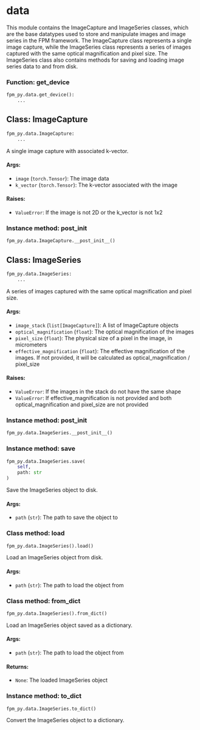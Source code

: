 # data

This module contains the ImageCapture and ImageSeries classes, which are the base datatypes used to store and manipulate images and image series in the FPM framework. The ImageCapture class represents a single image capture, while the ImageSeries class represents a series of images captured with the same optical magnification and pixel size. The ImageSeries class also contains methods for saving and loading image series data to and from disk.

### Function: get_device

```python
fpm_py.data.get_device():
    ...
```



## Class: ImageCapture

```python
fpm_py.data.ImageCapture:
    ...
```

A single image capture with associated k-vector.

#### Args:
- `image` (`torch.Tensor`): The image data
- `k_vector` (`torch.Tensor`): The k-vector associated with the image

#### Raises:
- `ValueError`: If the image is not 2D or the k_vector is not 1x2


### Instance method: __post_init__

```python
fpm_py.data.ImageCapture.__post_init__()
```



## Class: ImageSeries

```python
fpm_py.data.ImageSeries:
    ...
```

A series of images captured with the same optical magnification and pixel size.

#### Args:
- `image_stack` (`list[ImageCapture]`): A list of ImageCapture objects
- `optical_magnification` (`float`): The optical magnification of the images
- `pixel_size` (`float`): The physical size of a pixel in the image, in micrometers
- `effective_magnification` (`float`): The effective magnification of the images. If not provided, it will be calculated as optical_magnification / pixel_size

#### Raises:
- `ValueError`: If the images in the stack do not have the same shape
- `ValueError`: If effective_magnification is not provided and both optical_magnification and pixel_size are not provided


### Instance method: __post_init__

```python
fpm_py.data.ImageSeries.__post_init__()
```



### Instance method: save

```python
fpm_py.data.ImageSeries.save(
    self,
    path: str
)
```

Save the ImageSeries object to disk.

#### Args:
- `path` (`str`): The path to save the object to


### Class method: load

```python
fpm_py.data.ImageSeries().load()
```

Load an ImageSeries object from disk.

#### Args:
- `path` (`str`): The path to load the object from


### Class method: from_dict

```python
fpm_py.data.ImageSeries().from_dict()
```

Load an ImageSeries object saved as a dictionary.

#### Args:
- `path` (`str`): The path to load the object from

#### Returns:
- `None`: The loaded ImageSeries object


### Instance method: to_dict

```python
fpm_py.data.ImageSeries.to_dict()
```

Convert the ImageSeries object to a dictionary.

